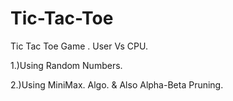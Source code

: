 # Tic-Tac-Toe

Tic Tac Toe Game . User Vs CPU.

1.)Using Random Numbers.

2.)Using MiniMax. Algo. & Also Alpha-Beta Pruning.
